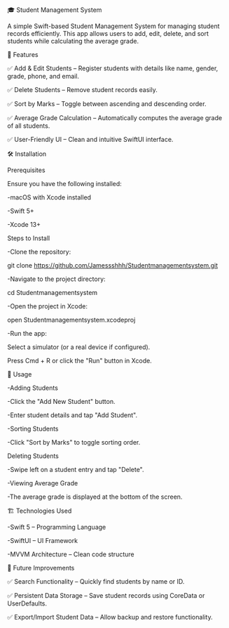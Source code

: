 🎓 Student Management System

A simple Swift-based Student Management System for managing student records efficiently. This app allows users to add, edit, delete, and sort students while calculating the average grade.

🚀 Features

✅ Add & Edit Students – Register students with details like name, gender, grade, phone, and email.

✅ Delete Students – Remove student records easily.

✅ Sort by Marks – Toggle between ascending and descending order.

✅ Average Grade Calculation – Automatically computes the average grade of all students.

✅ User-Friendly UI – Clean and intuitive SwiftUI interface.


🛠️ Installation


Prerequisites

Ensure you have the following installed:

-macOS with Xcode installed

-Swift 5+

-Xcode 13+


Steps to Install

-Clone the repository:

  git clone https://github.com/Jamessshhh/Studentmanagementsystem.git
  
-Navigate to the project directory:

  cd Studentmanagementsystem
  
-Open the project in Xcode:

  open Studentmanagementsystem.xcodeproj
  
-Run the app:

  Select a simulator (or a real device if configured).
  
  Press Cmd + R or click the "Run" button in Xcode.


🎯 Usage

-Adding Students

-Click the "Add New Student" button.

-Enter student details and tap "Add Student".

-Sorting Students

-Click "Sort by Marks" to toggle sorting order.

Deleting Students

-Swipe left on a student entry and tap "Delete".

-Viewing Average Grade

-The average grade is displayed at the bottom of the screen.

🏗️ Technologies Used


-Swift 5 – Programming Language

-SwiftUI – UI Framework

-MVVM Architecture – Clean code structure

🔮 Future Improvements


✅ Search Functionality – Quickly find students by name or ID.

✅ Persistent Data Storage – Save student records using CoreData or UserDefaults.

✅ Export/Import Student Data – Allow backup and restore functionality.







